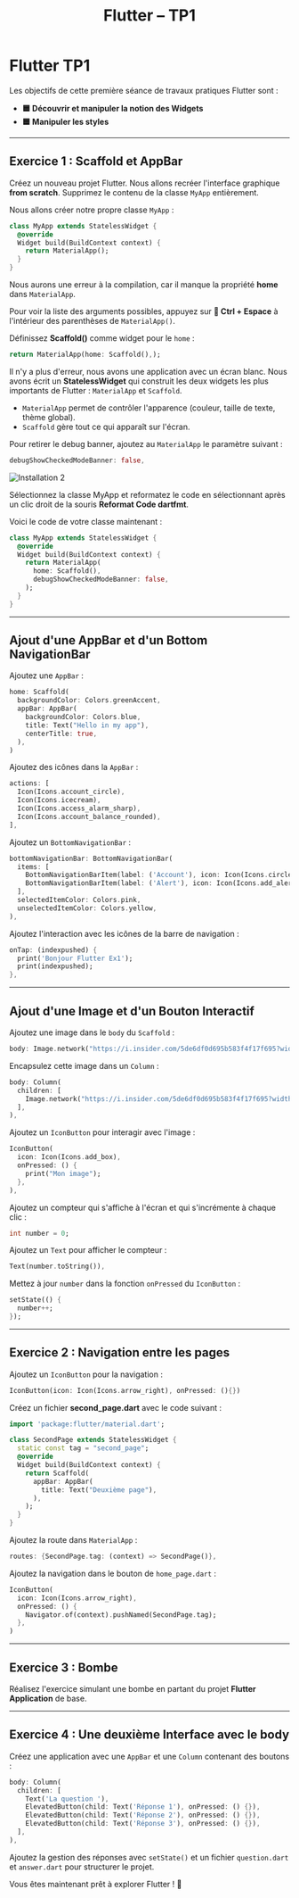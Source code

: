 ﻿---
title: "Flutter – TP1"
description: "Première séance de travaux pratiques avec Flutter"
id: flutter-tp1
slug: /flutter-tp1
---

# Flutter TP1

Les objectifs de cette première séance de travaux pratiques Flutter sont :

- **🟦 Découvrir et manipuler la notion des Widgets**
- **🟦 Manipuler les styles**

---

## **Exercice 1 : Scaffold et AppBar**

Créez un nouveau projet Flutter. Nous allons recréer l'interface graphique **from scratch**. Supprimez le contenu de la classe `MyApp` entièrement.

Nous allons créer notre propre classe `MyApp` :

```dart
class MyApp extends StatelessWidget {
  @override
  Widget build(BuildContext context) {
    return MaterialApp();
  }
}
```

Nous aurons une erreur à la compilation, car il manque la propriété **home** dans `MaterialApp`.

Pour voir la liste des arguments possibles, appuyez sur **🔴 Ctrl + Espace** à l'intérieur des parenthèses de `MaterialApp()`.

Définissez **Scaffold()** comme widget pour le `home` :

```dart
return MaterialApp(home: Scaffold(),);
```

Il n'y a plus d'erreur, nous avons une application avec un écran blanc. Nous avons écrit un **StatelessWidget** qui construit les deux widgets les plus importants de Flutter : `MaterialApp` et `Scaffold`.

- `MaterialApp` permet de contrôler l'apparence (couleur, taille de texte, thème global).
- `Scaffold` gère tout ce qui apparaît sur l'écran.

Pour retirer le debug banner, ajoutez au `MaterialApp` le paramètre suivant :

```dart
debugShowCheckedModeBanner: false,
```

![Installation 2](../../img/47.png) 

Sélectionnez la classe MyApp et reformatez le code en sélectionnant après un clic droit de la souris **Reformat Code dartfmt**.

Voici le code de votre classe maintenant :

```dart
class MyApp extends StatelessWidget {
  @override
  Widget build(BuildContext context) {
    return MaterialApp(
      home: Scaffold(),
      debugShowCheckedModeBanner: false,
    );
  }
}
```

---

## **Ajout d'une AppBar et d'un Bottom NavigationBar**

Ajoutez une `AppBar` :

```dart
home: Scaffold(
  backgroundColor: Colors.greenAccent,
  appBar: AppBar(
    backgroundColor: Colors.blue,
    title: Text("Hello in my app"),
    centerTitle: true,
  ),
)
```

Ajoutez des icônes dans la `AppBar` :

```dart
actions: [
  Icon(Icons.account_circle),
  Icon(Icons.icecream),
  Icon(Icons.access_alarm_sharp),
  Icon(Icons.account_balance_rounded),
],
```

Ajoutez un `BottomNavigationBar` :

```dart
bottomNavigationBar: BottomNavigationBar(
  items: [
    BottomNavigationBarItem(label: ('Account'), icon: Icon(Icons.circle)),
    BottomNavigationBarItem(label: ('Alert'), icon: Icon(Icons.add_alert)),
  ],
  selectedItemColor: Colors.pink,
  unselectedItemColor: Colors.yellow,
),
```

Ajoutez l'interaction avec les icônes de la barre de navigation :

```dart
onTap: (indexpushed) {
  print('Bonjour Flutter Ex1');
  print(indexpushed);
},
```

---

## **Ajout d'une Image et d'un Bouton Interactif**

Ajoutez une image dans le `body` du `Scaffold` :

```dart
body: Image.network("https://i.insider.com/5de6df0d695b583f4f17f695?width=700"),
```

Encapsulez cette image dans un `Column` :

```dart
body: Column(
  children: [
    Image.network("https://i.insider.com/5de6df0d695b583f4f17f695?width=700"),
  ],
),
```

Ajoutez un `IconButton` pour interagir avec l'image :

```dart
IconButton(
  icon: Icon(Icons.add_box),
  onPressed: () {
    print("Mon image");
  },
),
```

Ajoutez un compteur qui s'affiche à l'écran et qui s'incrémente à chaque clic :

```dart
int number = 0;
```

Ajoutez un `Text` pour afficher le compteur :

```dart
Text(number.toString()),
```

Mettez à jour `number` dans la fonction `onPressed` du `IconButton` :

```dart
setState(() {
  number++;
});
```

---

## **Exercice 2 : Navigation entre les pages**

Ajoutez un `IconButton` pour la navigation :

```dart
IconButton(icon: Icon(Icons.arrow_right), onPressed: (){})
```

Créez un fichier **second_page.dart** avec le code suivant :

```dart
import 'package:flutter/material.dart';

class SecondPage extends StatelessWidget {
  static const tag = "second_page";
  @override
  Widget build(BuildContext context) {
    return Scaffold(
      appBar: AppBar(
        title: Text("Deuxième page"),
      ),
    );
  }
}
```

Ajoutez la route dans `MaterialApp` :

```dart
routes: {SecondPage.tag: (context) => SecondPage()},
```

Ajoutez la navigation dans le bouton de `home_page.dart` :

```dart
IconButton(
  icon: Icon(Icons.arrow_right),
  onPressed: () {
    Navigator.of(context).pushNamed(SecondPage.tag);
  },
)
```

---

## **Exercice 3 : Bombe**

Réalisez l'exercice simulant une bombe en partant du projet **Flutter Application** de base.

---

## **Exercice 4 : Une deuxième Interface avec le body**

Créez une application avec une `AppBar` et une `Column` contenant des boutons :

```dart
body: Column(
  children: [
    Text('La question '),
    ElevatedButton(child: Text('Réponse 1'), onPressed: () {}),
    ElevatedButton(child: Text('Réponse 2'), onPressed: () {}),
    ElevatedButton(child: Text('Réponse 3'), onPressed: () {}),
  ],
),
```

Ajoutez la gestion des réponses avec `setState()` et un fichier `question.dart` et `answer.dart` pour structurer le projet.

Vous êtes maintenant prêt à explorer Flutter ! 🚀
